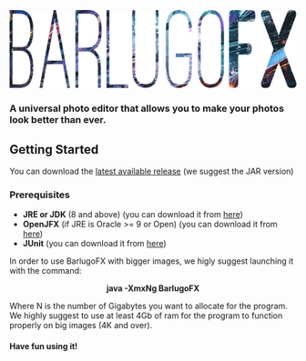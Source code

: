 
![Alt text](/res/img/logoText.png)


### A universal photo editor that allows you to make your photos look better than ever.

## Getting Started

You can download the [latest available release](https://github.com/Gobbees/BarlugoFX/releases) (we suggest the JAR version)

### Prerequisites
* **JRE or JDK** (8 and above) (you can download it from [here](https://www.oracle.com/technetwork/java/javase/downloads/jre8-downloads-2133155.html))
* **OpenJFX** (if JRE is Oracle >= 9 or Open)  (you can download it from [here](https://gluonhq.com/products/javafx/))
* **JUnit** (you can download it from [here](https://github.com/junit-team/junit5/releases/tag/r5.4.2))

In order to use BarlugoFX with bigger images, we higly suggest launching it with the command:

<p align="center"><b>java -XmxNg BarlugoFX</b></p>

Where N is the number of Gigabytes you want to allocate for the program. We highly suggest to use at least 4Gb of ram for the program to function properly on big images (4K and over). 


#### Have fun using it!
